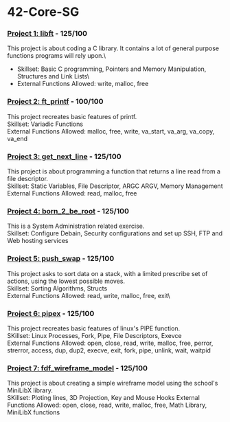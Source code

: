 # 42-Core-SG

### [Project 1: libft](https://github.com/ateow/42-Core-SG/tree/main/%231_libft) - 125/100
This project is about coding a C library. It contains a lot of general purpose functions programs will rely upon.\
- Skillset: Basic C programming, Pointers and Memory Manipulation, Structures and Link Lists\
- External Functions Allowed: write, malloc, free

### [Project 2: ft_printf](https://github.com/ateow/42-Core-SG/tree/main/%232_ft_printf) - 100/100
This project recreates basic features of printf.\
Skillset: Variadic Functions\
External Functions Allowed: malloc, free, write, va_start, va_arg, va_copy, va_end

### [Project 3: get_next_line](https://github.com/ateow/42-Core-SG/tree/main/%233_get_next_line) - 125/100
This project is about programming a function that returns a line read from a file descriptor.\
Skillset: Static Variables, File Descriptor, ARGC ARGV, Memory Management\
External Functions Allowed: read, malloc, free

### [Project 4: born_2_be_root](https://github.com/ateow/42-Core-SG/tree/main/%234_born2beRoot) - 125/100
This is a System Administration related exercise.\
Skillset: Configure Debain, Security configurations and set up SSH, FTP and Web hosting services

### [Project 5: push_swap](https://github.com/ateow/42-Core-SG/tree/main/%235_push_swap) - 125/100
This project asks to sort data on a stack, with a limited prescribe set of actions, using the lowest possible moves.\
Skillset: Sorting Algorithms, Structs\
External Functions Allowed: read, write, malloc, free, exit\

### [Project 6: pipex](https://github.com/ateow/42-Core-SG/tree/main/%236_pipex) - 125/100
This project recreates basic features of linux's PIPE function.\
SKillset: Linux Processes, Fork, Pipe, File Descriptors, Exevce\
External Functions Allowed: open, close, read, write, malloc, free, perror, strerror, access, dup, dup2, execve, exit, fork, pipe, unlink, wait, waitpid

### [Project 7: fdf_wireframe_model](https://github.com/ateow/42-Core-SG/tree/main/%237_FdF_wireframe_model) - 125/100
This project is about creating a simple wireframe model using the school's MiniLibX library.\
SKillset: Ploting lines, 3D Projection, Key and Mouse Hooks
External Functions Allowed: open, close, read, write, malloc, free, Math Library, MiniLibX functions

